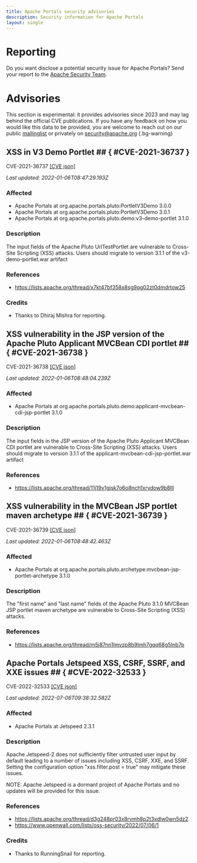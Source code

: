 ```yaml
---
title: Apache Portals security advisories
description: Security information for Apache Portals
layout: single
---
```


# Reporting

Do you want disclose a potential security issue for Apache Portals? Send your report to the [Apache Security Team](mailto:security@apache.org).

# Advisories

This section is experimental: it provides advisories since 2023 and may lag behind the official CVE publications. If you have any feedback on how you would like this data to be provided, you are welcome to reach out on our public [mailinglist](/mailinglist) or privately on [security@apache.org](mailto:security@apache.org)
{.bg-warning}

## XSS in V3 Demo Portlet ## { #CVE-2021-36737 }

CVE-2021-36737 [\[CVE json\]](./CVE-2021-36737.cve.json)

_Last updated: 2022-01-06T08:47:29.193Z_

### Affected

* Apache Portals at org.apache.portals.pluto:PortletV3Demo 3.0.0
* Apache Portals at org.apache.portals.pluto:PortletV3Demo 3.0.1
* Apache Portals at org.apache.portals.pluto.demo:v3-demo-portlet 3.1.0


### Description

The input fields of the Apache Pluto UrlTestPortlet are vulnerable to Cross-Site Scripting (XSS) attacks.  Users should migrate to version 3.1.1 of the v3-demo-portlet.war artifact

### References
* https://lists.apache.org/thread/x7kt47bf358x8sg9qg02zt0dmdrtow25


### Credits
* Thanks to Dhiraj Mishra for reporting.


## XSS vulnerability in the JSP version of the Apache Pluto Applicant MVCBean CDI portlet ## { #CVE-2021-36738 }

CVE-2021-36738 [\[CVE json\]](./CVE-2021-36738.cve.json)

_Last updated: 2022-01-06T08:48:04.239Z_

### Affected

* Apache Portals at org.apache.portals.pluto.demo:applicant-mvcbean-cdi-jsp-portlet 3.1.0


### Description

The input fields in the JSP version of the Apache Pluto Applicant MVCBean CDI portlet are vulnerable to Cross-Site Scripting (XSS) attacks. Users should migrate to version 3.1.1 of the applicant-mvcbean-cdi-jsp-portlet.war artifact

### References
* https://lists.apache.org/thread/11j19v1gjsk7o6o8nch1xrydow9b8lll


## XSS vulnerability in the MVCBean JSP portlet maven archetype ## { #CVE-2021-36739 }

CVE-2021-36739 [\[CVE json\]](./CVE-2021-36739.cve.json)

_Last updated: 2022-01-06T08:48:42.463Z_

### Affected

* Apache Portals at org.apache.portals.pluto.archetype:mvcbean-jsp-portlet-archetype 3.1.0


### Description

The "first name" and "last name" fields of the Apache Pluto 3.1.0 MVCBean JSP portlet maven archetype are vulnerable to Cross-Site Scripting (XSS) attacks.

### References
* https://lists.apache.org/thread/m5j87nn1lmvzp8b9lmh7gqq68g5lnb7p


## Apache Portals Jetspeed XSS, CSRF, SSRF, and XXE issues ## { #CVE-2022-32533 }

CVE-2022-32533 [\[CVE json\]](./CVE-2022-32533.cve.json)

_Last updated: 2022-07-06T09:38:32.582Z_

### Affected

* Apache Portals at Jetspeed 2.3.1


### Description

Apache Jetspeed-2 does not sufficiently filter untrusted user input by default leading to a number of issues including XSS, CSRF, XXE, and SSRF.  Setting the configuration option "xss.filter.post = true" may mitigate these issues.

NOTE: Apache Jetspeed is a dormant project of Apache Portals and no updates will be provided for this issue.

### References
* https://lists.apache.org/thread/d3g248pr03x8rvmh8p2t3xdlw0wn5dz2
* https://www.openwall.com/lists/oss-security/2022/07/06/1


### Credits
* Thanks to RunningSnail for reporting.
